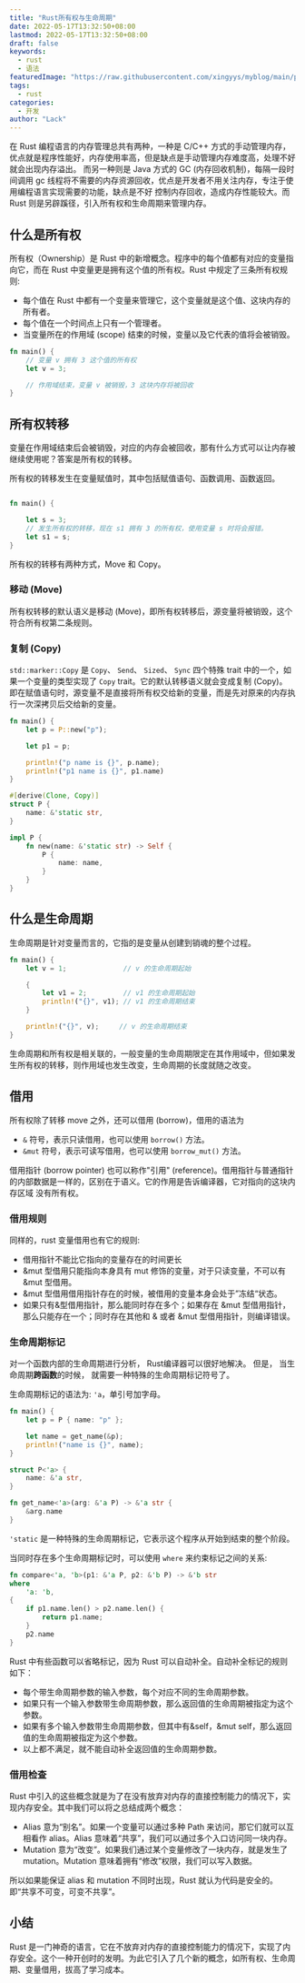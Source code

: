 ```yaml
---
title: "Rust所有权与生命周期"
date: 2022-05-17T13:32:50+08:00
lastmod: 2022-05-17T13:32:50+08:00
draft: false
keywords:
  - rust
  - 语法
featuredImage: "https://raw.githubusercontent.com/xingyys/myblog/main/posts/images/rust-logo.png"
tags:
  - rust
categories:
  - 开发
author: "Lack"
---
```


在 Rust 编程语言的内存管理总共有两种，一种是 C/C++ 方式的手动管理内存，优点就是程序性能好，内存使用率高，但是缺点是手动管理内存难度高，处理不好就会出现内存溢出。
而另一种则是 Java 方式的 GC (内存回收机制)，每隔一段时间调用 gc 线程将不需要的内存资源回收，优点是开发者不用关注内存，专注于使用编程语言实现需要的功能，缺点是不好
控制内存回收，造成内存性能较大。而 Rust 则是另辟蹊径，引入所有权和生命周期来管理内存。

## 什么是所有权

所有权（Ownership）是 Rust 中的新增概念。程序中的每个值都有对应的变量指向它，而在 Rust 中变量更是拥有这个值的所有权。Rust 中规定了三条所有权规则:

- 每个值在 Rust 中都有一个变量来管理它，这个变量就是这个值、这块内存的所有者。
- 每个值在一个时间点上只有一个管理者。
- 当变量所在的作用域 (scope) 结束的时候，变量以及它代表的值将会被销毁。

```rust
fn main() {
    // 变量 v 拥有 3 这个值的所有权
    let v = 3;

    // 作用域结束，变量 v 被销毁，3 这块内存将被回收
}
```

## 所有权转移

变量在作用域结束后会被销毁，对应的内存会被回收，那有什么方式可以让内存被继续使用呢？答案是所有权的转移。

所有权的转移发生在变量赋值时，其中包括赋值语句、函数调用、函数返回。

```rust

fn main() {

    let s = 3;
    // 发生所有权的转移，现在 s1 拥有 3 的所有权，使用变量 s 时将会报错。
    let s1 = s;
}
```

所有权的转移有两种方式，Move 和 Copy。

### 移动 (Move)

所有权转移的默认语义是移动 (Move)，即所有权转移后，源变量将被销毁，这个符合所有权第二条规则。

### 复制 (Copy)

`std::marker::Copy` 是 `Copy`、 `Send`、 `Sized`、 `Sync` 四个特殊 trait 中的一个，如果一个变量的类型实现了 `Copy` trait。它的默认转移语义就会变成复制 (Copy)。
即在赋值语句时，源变量不是直接将所有权交给新的变量，而是先对原来的内存执行一次深拷贝后交给新的变量。

```rust
fn main() {
    let p = P::new("p");

    let p1 = p;

    println!("p name is {}", p.name);
    println!("p1 name is {}", p1.name)
}

#[derive(Clone, Copy)]
struct P {
    name: &'static str,
}

impl P {
    fn new(name: &'static str) -> Self {
        P {
            name: name,
        }
    }
}
```

## 什么是生命周期

生命周期是针对变量而言的，它指的是变量从创建到销魂的整个过程。

```rust
fn main() {
    let v = 1;              // v 的生命周期起始

    {
        let v1 = 2;         // v1 的生命周期起始
        println!("{}", v1); // v1 的生命周期结束
    }

    println!("{}", v);     // v 的生命周期结束
}
```

生命周期和所有权是相关联的，一般变量的生命周期限定在其作用域中，但如果发生所有权的转移，则作用域也发生改变，生命周期的长度就随之改变。

## 借用

所有权除了转移 move 之外，还可以借用 (borrow)，借用的语法为

- `&` 符号，表示只读借用，也可以使用 `borrow()` 方法。
- `&mut` 符号，表示可读写借用，也可以使用 `borrow_mut()` 方法。

借用指针 (borrow pointer) 也可以称作"引用" (reference)。借用指针与普通指针的内部数据是一样的，区别在于语义。它的作用是告诉编译器，它对指向的这块内存区域
没有所有权。

### 借用规则
同样的，rust 变量借用也有它的规则:
- 借用指针不能比它指向的变量存在的时间更长
- &mut 型借用只能指向本身具有 mut 修饰的变量，对于只读变量，不可以有 &mut 型借用。
- &mut 型借用借用指针存在的时候，被借用的变量本身会处于”冻结“状态。
- 如果只有&型借用指针，那么能同时存在多个；如果存在 &mut 型借用指针，那么只能存在一个；同时存在其他和 & 或者 &mut 型借用指针，则编译错误。

### 生命周期标记
对一个函数内部的生命周期进行分析， Rust编译器可以很好地解决。 但是， 当生命周期**跨函数**的时候， 就需要一种特殊的生命周期标记符号了。

生命周期标记的语法为: `'a`，单引号加字母。
```rust
fn main() {
    let p = P { name: "p" };

    let name = get_name(&p);
    println!("name is {}", name);
}

struct P<'a> {
    name: &'a str,
}

fn get_name<'a>(arg: &'a P) -> &'a str {
    &arg.name
}
```

`'static` 是一种特殊的生命周期标记，它表示这个程序从开始到结束的整个阶段。

当同时存在多个生命周期标记时，可以使用 `where` 来约束标记之间的关系:
```rust
fn compare<'a, 'b>(p1: &'a P, p2: &'b P) -> &'b str
where
    'a: 'b,
{
    if p1.name.len() > p2.name.len() {
        return p1.name;
    }
    p2.name
}
```

Rust 中有些函数可以省略标记，因为 Rust 可以自动补全。自动补全标记的规则如下：
- 每个带生命周期参数的输入参数，每个对应不同的生命周期参数。
- 如果只有一个输入参数带生命周期参数，那么返回值的生命周期被指定为这个参数。
- 如果有多个输入参数带生命周期参数，但其中有&self，&mut self，那么返回值的生命周期被指定为这个参数。
- 以上都不满足，就不能自动补全返回值的生命周期参数。

### 借用检查
Rust 中引入的这些概念就是为了在没有放弃对内存的直接控制能力的情况下，实现内存安全。其中我们可以将之总结成两个概念：

- Alias 意为“别名”。如果一个变量可以通过多种 Path 来访问，那它们就可以互相看作 alias。Alias 意味着“共享”，我们可以通过多个入口访问同一块内存。
- Mutation 意为“改变”。如果我们通过某个变量修改了一块内存，就是发生了 mutation。Mutation 意味着拥有“修改”权限，我们可以写入数据。

所以如果能保证 alias 和 mutation 不同时出现，Rust 就认为代码是安全的。即“共享不可变，可变不共享”。

## 小结
Rust 是一门神奇的语言，它在不放弃对内存的直接控制能力的情况下，实现了内存安全。这个一种开创时的发明。为此它引入了几个新的概念，如所有权、生命周期、变量借用，拔高了学习成本。
